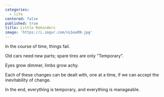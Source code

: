 ```yaml
---
categories:
  - life
centered: false
published: true
title: Little Reminders
image: 'https://i.imgur.com/nLboaRN.jpg'
---
```

In the course of time,
things fail.

Old cars 
need new parts;
spare tires are only
"Temporary".

Eyes grow dimmer,
limbs grow achy.

Each of these changes
can be dealt with,
one at a time,
if we can accept
the inevitability 
of change.

In the end,
everything 
is temporary, 
and everything
is manageable.
